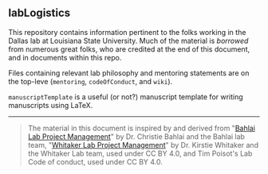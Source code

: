## labLogistics

This repository contains information pertinent to the folks working in the Dallas lab at Louisiana State University. Much of the material is _borrowed_ from numerous great folks, who are credited at the end of this document, and in documents within this repo. 



Files containing relevant lab philosophy and mentoring statements are on the top-leve (`mentoring`, `codeOfConduct`, and `wiki`). 


`manuscriptTemplate` is a useful (or not?) manuscript template for writing manuscripts using LaTeX. 












---


> The material in this document is inspired by and derived from "[Bahlai Lab Project Management](https://github.com/BahlaiLab/Policies/blob/master/Code_of_conduct.md)" by Dr. Christie Bahlai and the Bahlai lab team, "[Whitaker Lab Project Management](https://github.com/WhitakerLab/WhitakerLabProjectManagement)" by Dr. Kirstie Whitaker and the Whitaker Lab team, used under CC BY 4.0, and Tim Poisot's Lab Code of conduct, used under CC BY 4.0.

